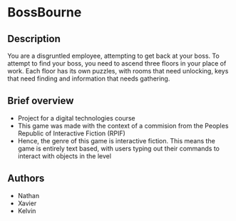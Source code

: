 # BossBourne
## Description
You are a disgruntled employee, attempting to get back at your boss. To attempt to find your boss, you need to ascend three floors in your place of work.
Each floor has its own puzzles, with rooms that need unlocking, keys that need finding and information that needs gathering.

## Brief overview
 - Project for a digital technologies course
 - This game was made with the context of a commision from the Peoples Republic of Interactive Fiction (RPIF)
 - Hence, the genre of this game is interactive fiction. This means the game is entirely text based, 
with users typing out their commands to interact with objects in the level
 
## Authors
 - Nathan
 - Xavier
 - Kelvin
